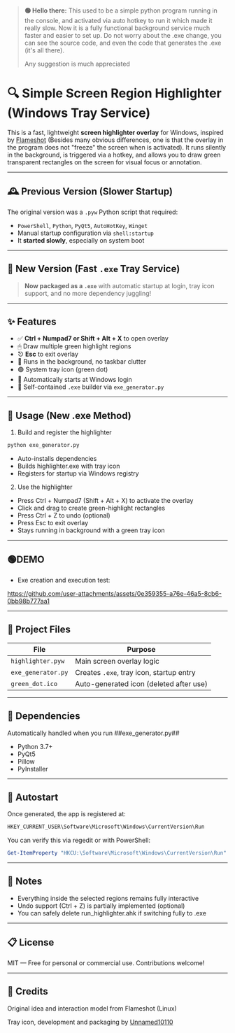 <blockquote>
<strong>🟢 Hello there:</strong> This used to be a simple python program running in the console, and activated via auto hotkey to run it which made it really slow. Now it is a fully functional background service much faster and easier to set up.
Do not worry about the .exe change, you can see the source code, and even the code that generates the .exe (it's all there).

Any suggestion is much appreciated

</blockquote>

# 🔍 Simple Screen Region Highlighter (Windows Tray Service)

This is a fast, lightweight **screen highlighter overlay** for Windows, inspired by [Flameshot](https://github.com/flameshot-org/flameshot) (Besides many obvious differences, one is that the overlay in the program does not "freeze" the screen when is activated). It runs silently in the background, is triggered via a hotkey, and allows you to draw green transparent rectangles on the screen for visual focus or annotation.

---

## 🕰️ Previous Version (Slower Startup)

The original version was a `.pyw` Python script that required:
- `PowerShell`, `Python`, `PyQt5`, `AutoHotKey`, `Winget`
- Manual startup configuration via `shell:startup`
- It **started slowly**, especially on system boot

---

## 🚀 New Version (Fast `.exe` Tray Service)

> **Now packaged as a `.exe`** with automatic startup at login, tray icon support, and no more dependency juggling!

---

## ✨ Features

- ✅ **Ctrl + Numpad7 or Shift + Alt + X** to open overlay
- 🖱 Draw multiple green highlight regions
- ⎋ **Esc** to exit overlay
- 🧠 Runs in the background, no taskbar clutter
- 🟢 System tray icon (green dot)
- 🔁 Automatically starts at Windows login
- 🎁 Self-contained `.exe` builder via `exe_generator.py`

---

## 🚀 Usage (New .exe Method)
1. Build and register the highlighter
```python
python exe_generator.py
```
- Auto-installs dependencies
- Builds highlighter.exe with tray icon
- Registers for startup via Windows registry

2. Use the highlighter
- Press Ctrl + Numpad7 (Shift + Alt + X) to activate the overlay
- Click and drag to create green-highlight rectangles
- Press Ctrl + Z to undo (optional)
- Press Esc to exit overlay
- Stays running in background with a green tray icon

---

## 🟢DEMO
- Exe creation and execution test:


https://github.com/user-attachments/assets/0e359355-a76e-46a5-8cb6-0bb98b777aa1





---

## 📁 Project Files
| File               | Purpose                                  |
| ------------------ | ---------------------------------------- |
| `highlighter.pyw`  | Main screen overlay logic                |
| `exe_generator.py` | Creates `.exe`, tray icon, startup entry |
| `green_dot.ico`    | Auto-generated icon (deleted after use)  |

---

## 🔧 Dependencies
Automatically handled when you run ##exe_generator.py##
- Python 3.7+
- PyQt5
- Pillow
- PyInstaller

---

## 🏁 Autostart
Once generated, the app is registered at:
```powershell
HKEY_CURRENT_USER\Software\Microsoft\Windows\CurrentVersion\Run
```

You can verify this via regedit or with PowerShell:
```powershell
Get-ItemProperty "HKCU:\Software\Microsoft\Windows\CurrentVersion\Run" | Select-Object ScreenHighlighter
```
---

## 📝 Notes
- Everything inside the selected regions remains fully interactive
- Undo support (Ctrl + Z) is partially implemented (optional)
- You can safely delete run_highlighter.ahk if switching fully to .exe

---

## 📋 License
MIT — Free for personal or commercial use. Contributions welcome!

---

## 🙌 Credits

Original idea and interaction model from Flameshot (Linux)

Tray icon, development and packaging by [Unnamed10110](https://github.com/Unnamed10110)





